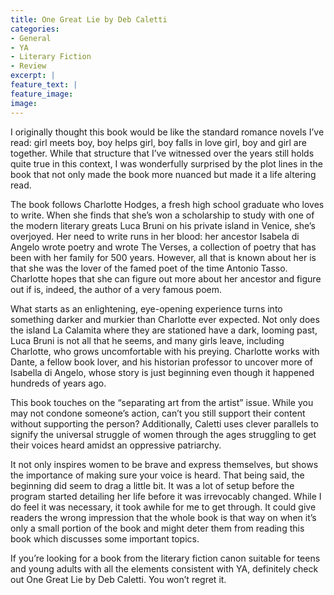 ```yaml
---
title: One Great Lie by Deb Caletti
categories: 
- General
- YA
- Literary Fiction
- Review
excerpt: | 
feature_text: |
feature_image: 
image: 
---
```



I originally thought this book would be like the standard romance novels I’ve read: girl meets boy, boy helps girl, boy falls in love girl, boy and girl are together. While that structure that I’ve witnessed over the years still holds quite true in this context, I was wonderfully surprised by the plot lines in the book that not only made the book more nuanced but made it a life altering read. 

The book follows Charlotte Hodges, a fresh high school graduate who loves to write. When she finds that she’s won a scholarship to study with one of the modern literary greats Luca Bruni on his private island in Venice, she’s overjoyed. Her need to write runs in her blood: her ancestor Isabela di Angelo wrote poetry and wrote The Verses, a collection of poetry that has been with her family for 500 years. However, all that is known about her is that she was the lover of the famed poet of the time Antonio Tasso. Charlotte hopes that she can figure out more about her ancestor and figure out if is, indeed, the author of a very famous poem.

What starts as an enlightening, eye-opening experience turns into something darker and murkier than Charlotte ever expected. Not only does the island La Calamita where they are stationed have a dark, looming past, Luca Bruni is not all that he seems, and many girls leave, including Charlotte, who grows uncomfortable with his preying. Charlotte works with Dante, a fellow book lover, and his historian professor to uncover more of Isabella di Angelo, whose story is just beginning even though it happened hundreds of years ago.

This book touches on the “separating art from the artist” issue. While you may not condone someone’s action, can’t you still support their content without supporting the person? Additionally, Caletti uses clever parallels to signify the universal struggle of women through the ages struggling to get their voices heard amidst an oppressive patriarchy.

It not only inspires women to be brave and express themselves, but shows the importance of making sure your voice is heard. That being said, the beginning did seem to drag a little bit. It was a lot of setup before the program started detailing her life before it was irrevocably changed. While I do feel it was necessary, it took awhile for me to get through. It could give readers the wrong impression that the whole book is that way on when it’s only a small portion of the book and might deter them from reading this book which discusses some important topics. 

If you’re looking for a book from the literary fiction canon suitable for teens and young adults with all the elements consistent with YA, definitely check out One Great Lie by Deb Caletti. You won’t regret it. 




